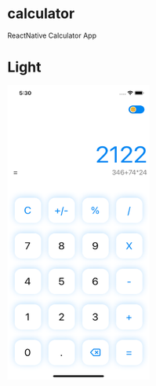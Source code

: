 # calculator

ReactNative Calculator App

# Light
<img src="https://raw.githubusercontent.com/ecusee/calculator/master/lightMode.png" width="290" height="600" />

